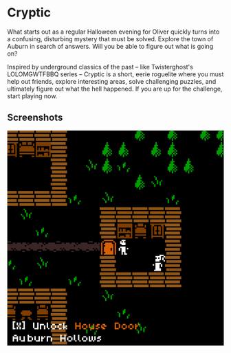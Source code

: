 # Cryptic

What starts out as a regular Halloween evening for Oliver quickly turns into a confusing, disturbing
mystery that must be solved. Explore the town of Auburn in search of answers. Will you be able to
figure out what is going on?

Inspired by underground classics of the past – like Twisterghost's LOLOMGWTFBBQ series – Cryptic is
a short, eerie roguelite where you must help out friends, explore interesting areas, solve
challenging puzzles, and ultimately figure out what the hell happened. If you are up for the
challenge, start playing now.

## Screenshots

<p align="center">
  <img src="./screenshots/(2020.9.25) Screenshot Saturday.gif" />
</p>
